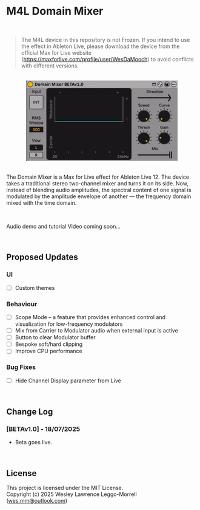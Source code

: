 # M4L Domain Mixer

<br>

> The M4L device in this repository is not Frozen. If you intend to use the effect in Ableton Live, please download the device from the official Max for Live website (https://maxforlive.com/profile/user/WesDaMooch) to avoid conflicts with different versions.

<br>
<div align="center">
  <img src="media/dm_cover.gif" alt="Domain Mixer GIF" />
</div>
<br>

The Domain Mixer is a Max for Live effect for Ableton Live 12. The device takes a traditional stereo two-channel mixer and turns it on its side. Now, instead of blending audio amplitudes, the spectral content of one signal is modulated by the amplitude envelope of another — the frequency domain mixed with the time domain.

<br>

Audio demo and tutorial Video coming soon...

<br>

## Proposed Updates
### UI
  - [ ] Custom themes

### Behaviour
- [ ] Scope Mode – a feature that provides enhanced control and visualization for low-frequency modulators
- [ ] Mix from Carrier to Modulator audio when external input is active
- [ ] Button to clear Modulator buffer
- [ ] Bespoke soft/hard clipping
- [ ] Improve CPU performance

### Bug Fixes
- [ ] Hide Channel Display parameter from Live

<br>

## Change Log

### [BETAv1.0] - 18/07/2025
- Beta goes live.

<br>

## License
This project is licensed under the MIT License.  
Copyright (c) 2025 Wesley Lawrence Leggo-Morrell (wes.mm@outlook.com)
